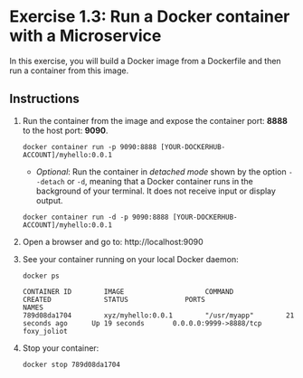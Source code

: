 # Exercise 1.3: Run a Docker container with a Microservice

In this exercise, you will build a Docker image from a Dockerfile and then run a container from this image.

## Instructions

1. Run the container from the image and expose the container port: **8888** to the host port: **9090**.

    ```console
    docker container run -p 9090:8888 [YOUR-DOCKERHUB-ACCOUNT]/myhello:0.0.1
    ```

    * *Optional*: Run the container in *detached mode* shown by the option `--detach` or `-d`, meaning that a Docker container runs in the background of your terminal. It does not receive input or display output.

    ```console
    docker container run -d -p 9090:8888 [YOUR-DOCKERHUB-ACCOUNT]/myhello:0.0.1
    ```

1. Open a browser and go to: http://localhost:9090

1. See your container running on your local Docker daemon:

    ```console
    docker ps
    ```
    
    ```
    CONTAINER ID        IMAGE                    COMMAND             CREATED             STATUS              PORTS                    NAMES
    789d08da1704        xyz/myhello:0.0.1        "/usr/myapp"        21 seconds ago      Up 19 seconds       0.0.0.0:9999->8888/tcp   foxy_joliot
    ```

1. Stop your container:

    ```console
    docker stop 789d08da1704
    ```
